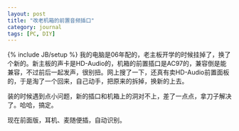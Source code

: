 ```yaml
---
layout: post
title: "改老机箱的前置音频插口"
category: journal
tags: [PC, DIY]
---
```

{% include JB/setup %}
我的电脑是06年配的，老主板开学的时候挂掉了，换了个新的。新主板的声卡是HD-Audio的，机箱的前置插口是AC97的，兼容倒是能兼容，不过前后一起发声，很别扭。网上搜了一下，还真有卖HD-Audio前置面板的，于是淘了一个回来，自己动手，把原来的拆掉，换新的上去。

装的时候遇到点小问题，新的插口和机箱上的洞对不上，差了一点点，拿刀子解决了。哈哈，搞定。

现在前面版，耳机、麦随便插，自动识别。
